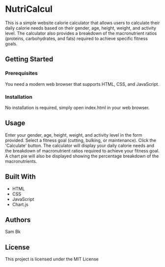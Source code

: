 # NutriCalcul

This is a simple website calorie calculator that allows users to calculate their daily calorie needs based on their gender, age, height, weight, and activity level. The calculator also provides a breakdown of the macronutrient ratios (proteins, carbohydrates, and fats) required to achieve specific fitness goals.

## Getting Started

### Prerequisites
You need a modern web browser that supports HTML, CSS, and JavaScript.

### Installation
No installation is required, simply open index.html in your web browser.

## Usage
Enter your gender, age, height, weight, and activity level in the form provided.
Select a fitness goal (cutting, bulking, or maintenance).
Click the 'Calculate' button.
The calculator will display your daily calorie needs and the breakdown of macronutrient ratios required to achieve your fitness goal.
A chart pie will also be displayed showing the percentage breakdown of the macronutrients.

## Built With
- HTML
- CSS
- JavaScript
- Chart.js

## Authors
Sam Bk

## License
This project is licensed under the MIT License
